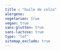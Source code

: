 ```yaml
---
title : "huile de colza"
alergene: 
vegetarien: true
vegan: true
sans-glutten: true
sans-lactose: true
type: "lof"
sitemap_exclude: true
--- 
```

